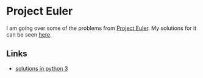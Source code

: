 # Project Euler
I am going over some of the problems from [Project Euler](https://projecteuler.net/). My solutions for it can be seen [here](https://github.com/nikitavoloboev/go-euler).

## Links
- [solutions in python 3](https://github.com/datamine/project-euler)